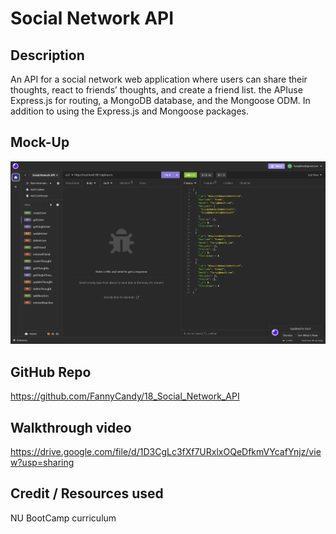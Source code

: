 # Social Network API

## Description
An API for a social network web application where users can share their thoughts, react to friends’ thoughts, and create a friend list. the APIuse Express.js for routing, a MongoDB database, and the Mongoose ODM. In addition to using the Express.js and Mongoose packages.

## Mock-Up
![](./Screenshot.png)

## GitHub Repo
https://github.com/FannyCandy/18_Social_Network_API

## Walkthrough video
https://drive.google.com/file/d/1D3CgLc3fXf7URxlxOQeDfkmVYcafYnjz/view?usp=sharing

## Credit / Resources used
NU BootCamp curriculum